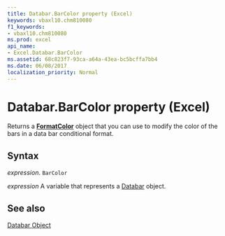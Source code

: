 ```yaml
---
title: Databar.BarColor property (Excel)
keywords: vbaxl10.chm810080
f1_keywords:
- vbaxl10.chm810080
ms.prod: excel
api_name:
- Excel.Databar.BarColor
ms.assetid: 68c823f7-93ca-a64a-43ea-bc5bcffa7bb4
ms.date: 06/08/2017
localization_priority: Normal
---
```



# Databar.BarColor property (Excel)

Returns a  **[FormatColor](Excel.FormatColor.md)** object that you can use to modify the color of the bars in a data bar conditional format.


## Syntax

_expression_. `BarColor`

_expression_ A variable that represents a [Databar](Excel.Databar.md) object.


## See also


[Databar Object](Excel.Databar.md)

